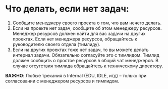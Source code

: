 # Что делать, если нет задач:

1) Сообщите менеджеру своего проекта о том, что вам нечего делать.
2) Если на проекте нет задач, сообщите об этом менеджеру ресурсов. Менеджер ресурсов должен найти для вас задачи на других проектах. Если нет менеджера ресурсов, обращайтесь к руководителю своего отдела (тимлиду).
3) Если на других проектах тоже нет задач, то вы можете делать интернал задачи. Обязательно согласуйте это с тимлидом. Тимлид должен сообщить о простое ресурсов в общий чат менеджеров. В случае отсутствия тимлида обращайтесь к техническому директору.

**ВАЖНО**: Любые трекания в Internal (EDU, IDLE, итд) – только при согласовании с менеджером ресурсов и тимлидом.
